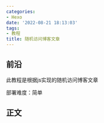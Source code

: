 ```yaml
---
categories:
- Hexo
date: '2022-08-21 18:13:03'
tags:
- 教程
title: 随机访问博客文章
---
```

## 前沿

此教程是根据js实现的随机访问博客文章

部署难度：简单

## 正文
